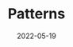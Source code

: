 ---
date: 2022-05-19
draft: true
permalink: false
publisher: w3c
tags:
  - design-patterns
  - aria
  - best-practices
target_url: https://www.w3.org/WAI/ARIA/apg/patterns/
title: Patterns
---